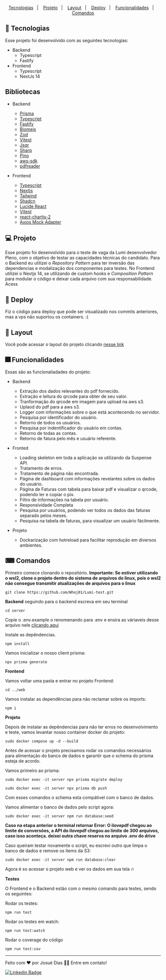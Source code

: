 <p align="center">
  <a href="#-tecnologias">Tecnologias</a>&nbsp;&nbsp;&nbsp;|&nbsp;&nbsp;&nbsp;
  <a href="#-projeto">Projeto</a>&nbsp;&nbsp;&nbsp;|&nbsp;&nbsp;&nbsp;
  <a href="#-projeto">Layout</a>&nbsp;&nbsp;&nbsp;|&nbsp;&nbsp;&nbsp;
  <a href="#-comandos">Deploy</a>&nbsp;&nbsp;&nbsp;|&nbsp;&nbsp;&nbsp;
  <a href="#-funcionalidades">Funcionalidades</a>&nbsp;&nbsp;&nbsp;|&nbsp;&nbsp;&nbsp;
  <a href="#-comandos">Comandos</a>
</p>

## 🚀 Tecnologias
Esse projeto foi desenvolvido com as seguintes tecnologias:

- Backend
  - Typescript
  - Fastify
- Frontend
  - Typescript
  - NextJs 14

## Bibliotecas
- Backend
  - [Prisma](https://www.prisma.io/)
  - [Typescript](https://www.typescriptlang.org/)
  - [Fastify](https://fastify.dev/) 
  - [Biomejs](https://biomejs.dev/pt-br/)
  - [Zod](https://zod.dev/)
  - [Vitest](https://vitest.dev/)
  - [Jsqr](https://www.npmjs.com/package/jsqr)
  - [Sharp](https://www.npmjs.com/package/sharp)
  - [Pino](https://github.com/pinojs/pino)
  - [aws-sdk](https://www.npmjs.com/package/aws-sdk)
  - [pdfreader](https://www.npmjs.com/package/pdfreader)

- Frontend
  - [Typescript](https://www.typescriptlang.org/)
  - [Nextjs](https://nextjs.org/)
  - [Tailwind](https://tailwindcss.com/)
  - [Shadcn](https://ui.shadcn.com/)
  - [Lucide React](https://lucide.dev/)
  - [Vitest](https://vitest.dev/)
  - [react-chartjs-2](https://react-chartjs-2.js.org/)
  - [Axios Mock Adapter](https://www.npmjs.com/package/axios-mock-adapter)

## 💻 Projeto

 Esse projeto foi desenvolvido para o teste de vaga da Lumi desenvolvedor Pleno, com o objetivo de testar as capacidades técnicas do candidato.
 Para o Backend eu utilizei o *Repository Pattern* para ter inversão das dependencias e modalização dos componentes para testes.
 No Frontend utilizei o Nextjs 14, se utilizando de custom hooks e *Composition Pattern* para modular o código e deixar cada arquivo com sua responsabilidade.
 Acess

## 🚀 Deploy
 Fiz o código para deploy que pode ser visualizado nos commits anteriores, mas a vps não suportou os containers. :(

## 🔖 Layout
 Você pode acessar o layout do projeto clicando [nesse link](https://www.figma.com/community/file/1322274638806799085)

## 🎆 Funcionalidades

Essas são as funcionaliadades do projeto: 

- Backend
  - Extração dos dados relevantes do pdf fornecido.
  - Extração e leitura do qrcode para obter de seu valor.
  - Tranformação do qrcode em imagem para upload na aws s3.
  - Uplaod do pdf para a aws s3.
  - Logger com informações sobre o que está acontecendo no servidor.
  - Pesquisa por identificador do usuário.
  - Retorno de todos os usuários.
  - Pesquisa por indentificador do usuário em contas.
  - Retorno de todas as contas.
  - Retorno de fatura pelo mês e usuário referente.

- Fronted
  - Loading skeleton em toda a aplicação se utilizando da Suspense API.
  - Tratamento de erros.
  - Tratamento de página não encontrada.
  - Página de dashboard com informações revelantes sobre os dados do usuário.
  - Página de Faturas com tabela para baixar pdf e visualizar o qrcode, podendo ler e copiar o pix.
  - Filtro de informações na tabela por usuário.
  - Responsividade Completa
  - Pesquisa por usuários, podendo ver todos os dados das faturas separado pelos meses.
  - Pesquisa na tabela de faturas, para visualizar um usuário fácilmente.

- Projeto
  - Dockarização com hotreload para facilitar reprodução em diversos ambientes.

## ⌨ Comandos

Primeiro comece clonando o repositório. **Importante: Se estiver utilizando o wsl2, clone o projeto dentro do sistema de arquivos do linux, pois o wsl2 não consegue transmitir atualizações de arquivos para o linux**

``` git clone https://github.com/Whoj01/Lumi-test.git ```

**Backend**
seguindo para o backend escreva em seu terminal 

``` cd server ```

Copie o .env.example o renomenando para .env e ensira as váriaveis desse arquivo nele [clicando aqui](https://docs.google.com/document/d/e/2PACX-1vRFemLE0gKtnVjC-TKhLiwFsGzI5LRs-akLedbcnFdsxz5n-mwIav5ogMZ5iMsqSnmJjDBaNpQgF-xV/pub)

Instale as depêndencias.  

``` npm install  ```

Vamos inicializar o nosso client prisma:

``` npx prisma generate ```

**Frontend**

Vamos voltar uma pasta e entrar no projeto Frontend:

``` cd ../web ```

Vamos instalar as dependências para não reclamar sobre os imports:

``` npm i ```

**Projeto**

Depois de instalar as depêndencias para não ter erros no desenvolvimento e teste, vamos levantar nosso container docker do projeto:

``` sudo docker compose up -d --build ```

Antes de acessar o projeto precisamos rodar os comandos necessários para alimentação do banco de dados e garantir que o schema do prisma esteja de acordo.

Vamos primeiro ao prisma:

``` sudo docker exec -it server npx prisma migrate deploy  ```

``` sudo docker exec -it server npx prisma db push  ```

Com esses comandos o schema esta compátivel com o banco de dados.

Vamos alimentar o banco de dados pelo script agora:

``` sudo docker exec -it server npm run database:seed  ```

**Caso na etapa anterior o terminal retornar Error: O ilovepdf chegou ao limite de conversões, a API do ilovepdf chegou ao limite de 300 arquivos, caso isso aconteça. deixei outra chave reserva no arquivo .env do drive**

Caso queiram testar novamente o script, eu escrevi outro que limpa o banco de dados e remove os items da S3:

``` sudo docker exec -it server npm run database:clear  ```

Agora é so acessar o projeto web e ver os dados em sua tela 🔥

**Testes**

O Frontend e o Backend estão com o mesmo comando para testes, sendo os seguintes:

Rodar os testes: 

``` npm run test ```

Rodar os testes em watch:

``` npm run test:watch ```

Rodar o coverage do código

``` npm run test:cov ```

 ---

<p>Feito com ❤️ por Josué Dias 👋🏽 Entre em contato!</p>

[![Linkedin Badge](https://img.shields.io/badge/-Josuedias-blue?style=flat-square&logo=Linkedin&logoColor=white&link=https://https://www.linkedin.com/in/nycole-xavier-641271202/)](https://www.linkedin.com/in/josué-dias-271458224/)

